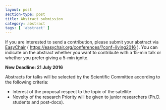 ```yaml
---
layout: post
section-type: post
title: Abstract submission
category: abstract
tags: [ 'abstract' ]
---
```


If you are interested to send a contribution, please submit your abstract via 
<a href="https://easychair.org/conferences/?conf=living2016" target="\_blank">EasyChair</a> ( https://easychair.org/conferences/?conf=living2016 ).
You can indicate on the abstract whether you want to contribute with a 15-min talk or whether you prefer giving a 5-min ignite. 

**New Deadline: 21 July 2016**

Abstracts for talks will be selected by the Scientific Committee according to the following criteria:
- Interest of the proposal respect to the topic of the satellite
- Novelty of the research
Priority will be given to junior researchers (Ph.D. students and post-docs).


<!--Click the view more posts link bellow, to see the currently available post-tutorials to help you get your { Personal } website up and running quicker!-->

<!--Note that every time you update the site configuration (\_config.yml), you will need-->
<!--to cancel the serving (*Ctr + C*) and serve the website again.-->

<!--Any contributions, feedback or issues to the <a href="https://github.com/PanosSakkos/personal-jekyll-theme" target="\_blank">repo</a> are more than welcome!-->
